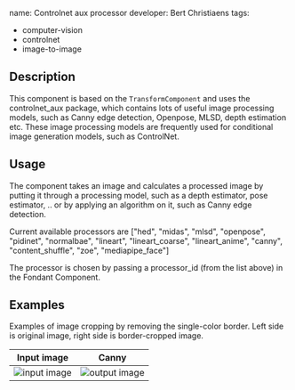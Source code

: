 name: Controlnet aux processor
developer: Bert Christiaens
tags:
  - computer-vision
  - controlnet
  - image-to-image



## Description
This component is based on the `TransformComponent` and uses the controlnet_aux package, which contains lots of useful image processing models, such as Canny edge detection, Openpose, MLSD, depth estimation etc. These image processing models are frequently used for conditional image generation models, such as ControlNet.

## Usage
The component takes an image and calculates a processed image by putting it through a processing model, such as a depth estimator, pose estimator, .. or by applying an algorithm on it, such as Canny edge detection.

Current available processors are ["hed", "midas", "mlsd", "openpose", "pidinet", "normalbae", "lineart", "lineart_coarse", "lineart_anime", "canny", "content_shuffle", "zoe", "mediapipe_face"]

The processor is chosen by passing a processor_id (from the list above) in the Fondant Component.

## Examples
Examples of image cropping by removing the single-color border. Left side is original image, right side is border-cropped image.




| Input image                                          | Canny                                           |
|------------------------------------------------------|--------------------------------------------------------|
| ![input image](../../../docs/art/interior_design_controlnet_input1.png) | ![output image](../../../docs/art/components/controlnet_aux/output_canny.jpg) |
